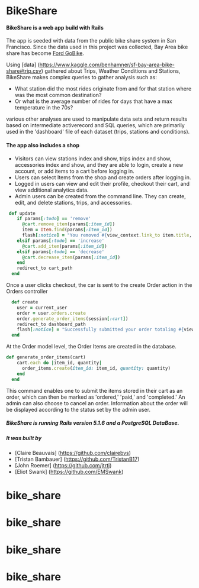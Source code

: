 # BikeShare
#### BikeShare is a web app build with Rails

The app is seeded with data from the public bike share system in San Francisco. Since the data used in this project was collected, Bay Area bike share has become [Ford GoBike](https://www.fordgobike.com/).

Using [data] (https://www.kaggle.com/benhamner/sf-bay-area-bike-share#trip.csv) gathered about Trips, Weather Conditions and Stations, BikeShare makes complex queries to gather analysis such as:

* What station did the most rides originate from and for that station where was the most common destination?
* Or what is the average number of rides for days that have a max temperature in the 70s?

various other analyses are used to manipulate data sets and return results based on intermediate activerecord and SQL queries,
which are primarily used in the 'dashboard' file of each dataset (trips, stations and conditions).


#### The app also includes a shop

* Visitors can view stations index and show, trips index and show, accessories index and show, and they are able to login, create a new account, or add items to a cart before logging in. 
* Users can select Items from the shop and create orders after logging in.
* Logged in users can view and edit their profile, checkout their cart, and view additional analytics data.
* Admin users can be created from the command line. They can create, edit, and delete stations, trips, and accessories.

```ruby
 def update
    if params[:todo] == 'remove'
      @cart.remove_item(params[:item_id])
      item = Item.find(params[:item_id])
      flash[:notice] = "You removed #{view_context.link_to item.title, item_path(item), class: 'has-text-warning'} from your cart."
    elsif params[:todo] == 'increase'
      @cart.add_item(params[:item_id])
    elsif params[:todo] == 'decrease'
      @cart.decrease_item(params[:item_id])
    end
    redirect_to cart_path
  end
```
  Once a user clicks checkout, the car is sent to the create Order action in the Orders controller

```ruby
  def create
    user = current_user
    order = user.orders.create
    order.generate_order_items(session[:cart])
    redirect_to dashboard_path
    flash[:notice] = "Successfully submitted your order totaling #{view_context.number_to_currency(order.total)}"
  end
```
At the Order model level, the Order Items are created in the database.

```ruby
def generate_order_items(cart)
    cart.each do |item_id, quantity|
      order_items.create(item_id: item_id, quantity: quantity)
    end
  end
```

This command enables one to submit the items stored in their cart as an order, which can then be marked as
'ordered,' 'paid,' and 'completed.' An admin can also choose to cancel an order. Information about the
order will be displayed according to the status set by the admin user.

##### BikeShare is running Rails version 5.1.6 and a PostgreSQL DataBase.
##### It was built by
* [Claire Beauvais] (https://github.com/clairebvs)
* [Tristan Bambauer] (https://github.com/TristanB17)
* [John Roemer] (https://github.com/jtrtj)
* [Eliot Swank] (https://github.com/EMSwank)
# bike_share
# bike_share
# bike_share
# bike_share
